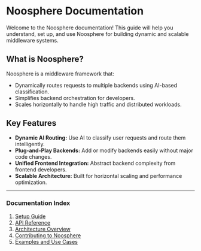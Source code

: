 # Noosphere Documentation

Welcome to the Noosphere documentation! This guide will help you understand, set up, and use Noosphere for building dynamic and scalable middleware systems.

## What is Noosphere?

Noosphere is a middleware framework that:
- Dynamically routes requests to multiple backends using AI-based classification.
- Simplifies backend orchestration for developers.
- Scales horizontally to handle high traffic and distributed workloads.

## Key Features
- **Dynamic AI Routing:** Use AI to classify user requests and route them intelligently.
- **Plug-and-Play Backends:** Add or modify backends easily without major code changes.
- **Unified Frontend Integration:** Abstract backend complexity from frontend developers.
- **Scalable Architecture:** Built for horizontal scaling and performance optimization.

---

### Documentation Index

1. [Setup Guide](setup.md)
2. [API Reference](api-reference.md)
3. [Architecture Overview](architecture.md)
4. [Contributing to Noosphere](contributing.md)
5. [Examples and Use Cases](examples/usage.md)
